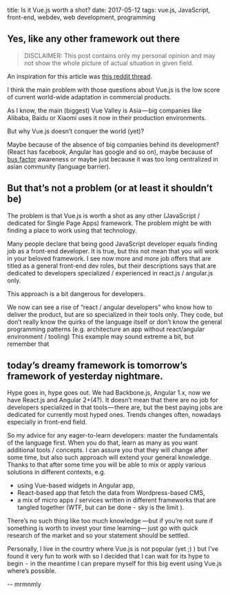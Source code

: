 title: Is it Vue.js worth a shot?
date: 2017-05-12
tags: vue.js, JavaScript, front-end, webdev, web development, programming

## Yes, like any other framework out there

> DISCLAIMER: This post contains only my personal opinion and may not show the whole picture of actual situation in given field.

An inspiration for this article was [this reddit thread](https://www.reddit.com/r/javascript/comments/68f166/is_vuejs_worth_the_shot/).

I think the main problem with those questions about Vue.js is the low score of current world-wide adaptation in commercial products.

As I know, the main (biggest) Vue Valley is Asia — big companies like Alibaba, Baidu or Xiaomi uses it now in their production environments.

But why Vue.js doesn’t conquer the world (yet)?

Maybe because of the absence of big companies behind its development? (React has facebook, Angular has google and so on), maybe because of [bus factor](https://en.wikipedia.org/wiki/Bus_factor) awareness or maybe just because it was too long centralized in asian community (language barrier).

## But that’s not a problem (or at least it shouldn’t be)

The problem is that Vue.js is worth a shot as any other (JavaScript / dedicated for Single Page Apps) framework. The problem might be with finding a place to work using that technology.

Many people declare that being good JavaScript developer equals finding job as a front-end developer. It is true, but this not mean that you will work in your beloved framework. I see now more and more job offers that are titled as a general front-end dev roles, but their descriptions says that are dedicated to developers specialized / experienced in react.js / angular.js only.

This approach is a bit dangerous for developers.

We now can see a rise of “react / angular developers” who know how to deliver the product, but are so specialized in their tools only. They code, but don’t really know the quirks of the language itself or don’t know the general programming patterns (e.g. architecture an app without react/angular environment / tooling) This example may sound extreme a bit, but remember that

## today’s dreamy framework is tomorrow’s framework of yesterday nightmare.

Hype goes in, hype goes out. We had Backbone.js, Angular 1.x, now we have React.js and Angular 2+(4?). It doesn’t mean that there are no job for developers specialized in that tools — there are, but the best paying jobs are dedicated for currently most hyped ones. Trends changes often, nowadays especially in front-end field.

So my advice for any eager-to-learn developers: master the fundamentals of the language first. When you do that, learn as many as you want additional tools / concepts. I can assure you that they will change after some time, but also such approach will extend your general knowledge. Thanks to that after some time you will be able to mix or apply various solutions in different contexts, e.g.

- using Vue-based widgets in Angular app,
- React-based app that fetch the data from Wordpress-based CMS,
- a mix of micro apps / services written in different frameworks that are tangled together (WTF, but can be done -  sky is the limit ).

There’s no such thing like too much knowledge —but if you’re not sure if something is worth to invest your time learning— just go with quick research of the market and so your statement should be settled.

Personally, I live in the country where Vue.js is not popular (yet ;) ) but I’ve found it very fun to work with so I decided that I can wait for its hype to begin  -  in the meantime I can prepare myself for this big event using Vue.js where’s possible.

-- mrmnmly